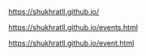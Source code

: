 https://shukhratll.github.io/

https://shukhratll.github.io/events.html

https://shukhratll.github.io/event.html

